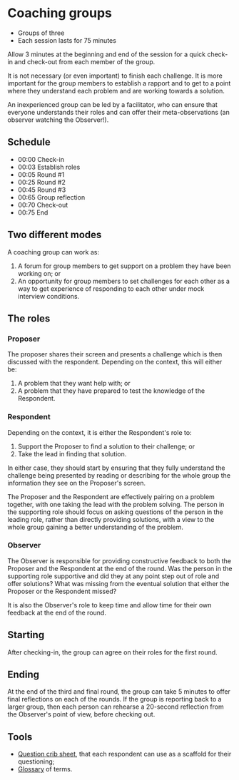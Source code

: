 # Coaching groups

- Groups of three
- Each session lasts for 75 minutes

Allow 3 minutes at the beginning and end of the session for a quick check-in and check-out from each member of the group.

It is not necessary (or even important) to finish each challenge. It is more important for the group members to establish a rapport and to get to a point where they understand each problem and are working towards a solution. 

An inexperienced group can be led by a facilitator, who can ensure that everyone understands their roles and can offer their meta-observations (an observer watching the Observer!). 

## Schedule

- 00:00 Check-in
- 00:03 Establish roles
- 00:05 Round #1
- 00:25 Round #2
- 00:45 Round #3
- 00:65 Group reflection  
- 00:70 Check-out
- 00:75 End

## Two different modes

A coaching group can work as:

1. A forum for group members to get support on a problem they have been working on; or
2. An opportunity for group members to set challenges for each other as a way to get experience of responding to each other under mock interview conditions. 

## The roles

### Proposer

The proposer shares their screen and presents a challenge which is then discussed with the respondent. Depending on the context, this will either be:
1. A problem that they want help with; or 
2. A problem that they have prepared to test the knowledge of the Respondent.

### Respondent

Depending on the context, it is either the Respondent's role to:
1. Support the Proposer to find a solution to their challenge; or 
2. Take the lead in finding that solution. 

In either case, they should start by ensuring that they fully understand the challenge being presented by reading or describing for the whole group the information they see on the Proposer's screen.

The Proposer and the Respondent are effectively pairing  on a problem together, with one taking the lead with the problem solving. The person in the supporting role should focus on asking questions of the person in the leading role, rather than directly providing solutions, with a view to the whole group gaining a better understanding of the problem.

### Observer

The Observer is responsible for providing constructive feedback to both the Proposer and the Respondent at the end of the round. Was the person in the supporting role supportive and did they at any point step out of role and offer solutions? What was missing from the eventual solution that either the Proposer or the Respondent missed?

It is also the Observer's role to keep time and allow time for their own feedback at the end of the round.

## Starting

After checking-in, the group can agree on their roles for the first round.

## Ending

At the end of the third and final round, the group can take 5 minutes to offer final reflections on each of the rounds. If the group is reporting back to a larger group, then each person can rehearse a 20-second reflection from the Observer's point of view, before checking out. 

## Tools

- [Question crib sheet](problem-solving-questions.md), that each respondent can use as a scaffold for their questioning;
- [Glossary](glossary.md) of terms.

